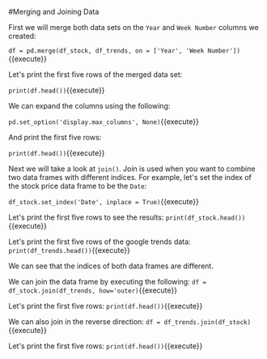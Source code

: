 #Merging and Joining Data

First we will merge both data sets on the `Year` and `Week Number` columns we created:


`df = pd.merge(df_stock, df_trends, on = ['Year', 'Week Number'])`{{execute}}

Let's print the first five rows of the merged data set:

`print(df.head())`{{execute}}

We can expand the columns using the following:

`pd.set_option('display.max_columns', None)`{{execute}}

And print the first five rows:

`print(df.head())`{{execute}}


Next we will take a look at `join()`. Join is used when you want to combine two data frames with different indices. 
For example, let's set the index of the stock price data frame to be the `Date`:

`df_stock.set_index('Date', inplace = True)`{{execute}}

Let's print the first five rows to see the results:
`print(df_stock.head())`{{execute}}


Let's print the first five rows of the google trends data:
`print(df_trends.head())`{{execute}}


We can see that the indices of both data frames are different. 


We can join the data frame by executing the following:
`df = df_stock.join(df_trends, how='outer)`{{execute}}

Let's print the first five rows:
`print(df.head())`{{execute}}


We can also join in the reverse direction:
`df = df_trends.join(df_stock)`{{execute}}

Let's print the first five rows:
`print(df.head())`{{execute}}



